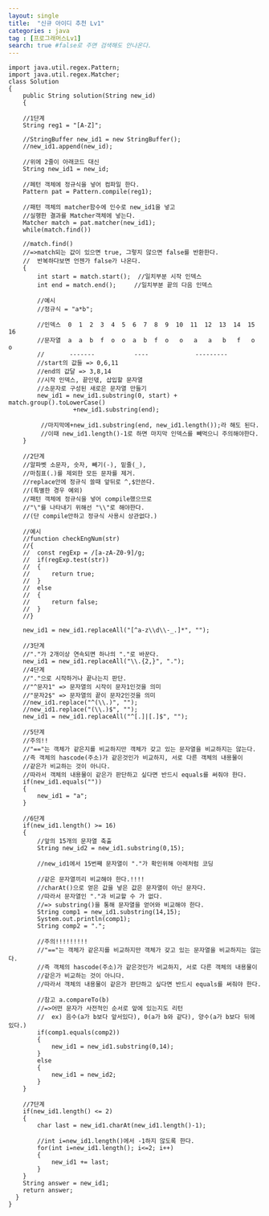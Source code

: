 ```yaml
---
layout: single
title:  "신규 아이디 추천 Lv1"
categories : java
tag : [프로그래머스Lv1]
search: true #false로 주면 검색해도 안나온다.
---
```

    
    import java.util.regex.Pattern;
    import java.util.regex.Matcher;
    class Solution 
    {
        public String solution(String new_id) 
        {       
                    
    	//1단계
        String reg1 = "[A-Z]";
        
        //StringBuffer new_id1 = new StringBuffer();
        //new_id1.append(new_id);
        
        //위에 2줄이 아래코드 대신
        String new_id1 = new_id;
        
        //페턴 객체에 정규식을 넣어 컴파일 한다.
        Pattern pat = Pattern.compile(reg1);
        
        //패턴 객체의 matcher함수에 인수로 new_id1을 넣고
        //실행한 결과를 Matcher객체에 넣는다.
        Matcher match = pat.matcher(new_id1);
        while(match.find())
            
        //match.find()
        //=>match되는 값이 있으면 true, 그렇지 않으면 false를 반환한다.
        //  반복하다보면 언젠가 false가 나온다.    
        {
            int start = match.start();  //일치부분 시작 인덱스
            int end = match.end();     //일치부분 끝의 다음 인덱스
    
            //예시
            //정규식 = "a*b";
    
            //인덱스  0  1  2  3  4  5  6  7  8  9  10  11  12  13  14  15  16
            //문자열  a  a  b  f  o  o  a  b  f  o   o   a   a   b   f   o   o 
            //       -------           ----             ---------
            //start의 값들 => 0,6,11
            //end의 값달 => 3,8,14  
            //시작 인덱스, 끝인덳, 삽입할 문자열
            //소문자로 구성된 새로은 문자열 만들기    
            new_id1 = new_id1.substring(0, start) + match.group().toLowerCase()
                      +new_id1.substring(end);
                
             //마지막에+new_id1.substring(end, new_id1.length());라 해도 된다.          
             //이때 new_id1.length()-1로 하면 마지막 인덱스를 빼먹으니 주의해야한다.
        }
       
        //2단계
        //알파벳 소문자, 숫자, 빼기(-), 밑줄(_), 
        //마침표(.)를 제외한 모든 문자를 제거.
        //replace안에 정규식 쓸때 앞뒤로 ^,$안쓴다.
        //(특별한 경우 예외) 
        //패턴 객체에 정규식을 넣어 compile했으므로 
        //"\"를 나타내기 위해선 "\\"로 해야한다.
        //(단 compile안하고 정규식 사용시 상관없다.)
        
        //예시
        //function checkEngNum(str) 
        //{ 
        //  const regExp = /[a-zA-Z0-9]/g; 
        //  if(regExp.test(str))
        //  { 
        //      return true; 
        //  }
        //  else
        //  { 
        //      return false; 
        //  } 
        //}
    
        new_id1 = new_id1.replaceAll("[^a-z\\d\\-_.]*", "");
        
        //3단계
        //"."가 2개이상 연속되면 하나의 "."로 바꾼다.
        new_id1 = new_id1.replaceAll("\\.{2,}", ".");   
        //4단계
        //"."으로 시작하거나 끝나는지 판단.
        //"^문자1" => 문자열의 시작이 문자1인것을 의미 
        //"문자2$" => 문자열의 끝이 문자2인것을 의미 
        //new_id1.replace("^(\\.)", "");
        //new_id1.replace("(\\.)$", "");
        new_id1 = new_id1.replaceAll("^[.]|[.]$", "");
    
        //5단계
        //주의!!
        //"=="는 객체가 같은지를 비교하지만 객체가 갖고 있는 문자열을 비교하지는 않는다.
        //즉 객체의 hascode(주소)가 같은것인가 비교하지, 서로 다른 객체의 내용물이
        //같은가 비교하는 것이 아니다. 
        //따라서 객체의 내용물이 같은가 판단하고 싶다면 반드시 equals를 써줘야 한다.
        if(new_id1.equals(""))
        {
            new_id1 = "a";
        }
        
        //6단계
        if(new_id1.length() >= 16)
        {
            //앞의 15개의 문자열 축출
            String new_id2 = new_id1.substring(0,15);
    
            //new_id1에서 15번째 문자열이 "."가 확인위해 아레처럼 코딩
            
            //같은 문자열끼리 비교해야 한다.!!!!
            //charAt()으로 얻은 값을 넣은 값은 문자열이 아닌 문자다.
            //따라서 문자열인 "."과 비교할 수 가 없다.
            //=> substring()을 통해 문자열을 얻어와 비교해야 한다.
            String comp1 = new_id1.substring(14,15);
            System.out.println(comp1);
            String comp2 = ".";
    
            //주의!!!!!!!!!                        
            //"=="는 객체가 같은지를 비교하지만 객체가 갖고 있는 문자열을 비교하지는 않는다.
            //즉 객체의 hascode(주소)가 같은것인가 비교하지, 서로 다른 객체의 내용물이
            //같은가 비교하는 것이 아니다. 
            //따라서 객체의 내용물이 같은가 판단하고 싶다면 반드시 equals를 써줘야 한다.
            
            //참고 a.compareTo(b)
            //=>어떤 문자가 사전적인 순서로 앞에 있는지도 리턴
            //  ex) 음수(a가 b보다 앞서있다), 0(a가 b와 같다), 양수(a가 b보다 뒤에 있다.)
            if(comp1.equals(comp2))
            {
                new_id1 = new_id1.substring(0,14);
            } 
            else
            {
                new_id1 = new_id2;
            }
        }
        
        //7단계
        if(new_id1.length() <= 2)
        {
            char last = new_id1.charAt(new_id1.length()-1);
            
            //int i=new_id1.length()에서 -1하지 않도록 한다.
            for(int i=new_id1.length(); i<=2; i++)
            {
                new_id1 += last;
            }
        }
        String answer = new_id1;
        return answer;      
      }
    }   
